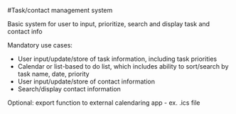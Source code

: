 #Task/contact management system

Basic system for user to input, prioritize, search and display task and contact info

Mandatory use cases:
  - User input/update/store of task information, including task priorities
  - Calendar or list-based to do list, which includes ability to sort/search by task name, date, priority
  - User input/update/store of contact information
  - Search/display contact information

Optional: export function to external calendaring app - ex. .ics file
